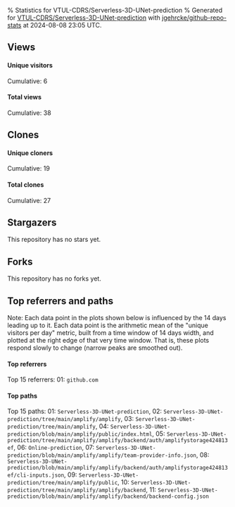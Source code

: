 % Statistics for VTUL-CDRS/Serverless-3D-UNet-prediction
% Generated for [VTUL-CDRS/Serverless-3D-UNet-prediction](https://github.com/VTUL-CDRS/Serverless-3D-UNet-prediction) with [jgehrcke/github-repo-stats](https://github.com/jgehrcke/github-repo-stats) at 2024-08-08 23:05 UTC.


## Views

#### Unique visitors
<div id="chart_views_unique" class="full-width-chart"></div>

Cumulative: 6

#### Total views
<div id="chart_views_total" class="full-width-chart"></div>

Cumulative: 38

<div class="pagebreak-for-print"> </div>

## Clones

#### Unique cloners
<div id="chart_clones_unique" class="full-width-chart"></div>

Cumulative: 19

#### Total clones
<div id="chart_clones_total" class="full-width-chart"></div>

Cumulative: 27



<div class="pagebreak-for-print"> </div>



## Stargazers

This repository has no stars yet.



## Forks

This repository has no forks yet.



<div class="pagebreak-for-print"> </div>



## Top referrers and paths


Note: Each data point in the plots shown below is influenced by the 14 days
leading up to it. Each data point is the arithmetic mean of the "unique
visitors per day" metric, built from a time window of 14 days width, and
plotted at the right edge of that very time window. That is, these plots
respond slowly to change (narrow peaks are smoothed out).




#### Top referrers


<div id="chart_referrers_top_n_alltime" class="full-width-chart"></div>

Top 15 referrers: 01: `github.com`





#### Top paths


<div id="chart_paths_top_n_alltime" class="full-width-chart"></div>

Top 15 paths: 01: `Serverless-3D-UNet-prediction`, 02: `Serverless-3D-UNet-prediction/tree/main/amplify/amplify`, 03: `Serverless-3D-UNet-prediction/tree/main/amplify`, 04: `Serverless-3D-UNet-prediction/blob/main/amplify/public/index.html`, 05: `Serverless-3D-UNet-prediction/tree/main/amplify/amplify/backend/auth/amplifystorage424813ef`, 06: `Online-prediction`, 07: `Serverless-3D-UNet-prediction/blob/main/amplify/amplify/team-provider-info.json`, 08: `Serverless-3D-UNet-prediction/blob/main/amplify/amplify/backend/auth/amplifystorage424813ef/cli-inputs.json`, 09: `Serverless-3D-UNet-prediction/tree/main/amplify/public`, 10: `Serverless-3D-UNet-prediction/tree/main/amplify/amplify/backend`, 11: `Serverless-3D-UNet-prediction/blob/main/amplify/amplify/backend/backend-config.json`


<script type="text/javascript">
    vegaEmbed('#chart_views_unique', {"$schema": "https://vega.github.io/schema/vega-lite/v4.17.0.json", "config": {"arc": {"fill": "#1b1e23"}, "area": {"fill": "#1b1e23"}, "axisBottom": {"domainColor": "#a9b4c4", "gridColor": "#a9b4c4", "labelColor": "#1b1e23", "labelFont": "relative-mono-11-pitch-pro, Menlo, monospace", "tickColor": "#a9b4c4", "titleColor": "#1b1e23", "titleFont": "relative-mono-11-pitch-pro, Menlo, monospace"}, "axisLeft": {"domainColor": "#a9b4c4", "gridColor": "#a9b4c4", "labelColor": "#1b1e23", "labelFont": "relative-mono-11-pitch-pro, Menlo, monospace", "tickColor": "#a9b4c4", "titleColor": "#1b1e23", "titleFont": "relative-mono-11-pitch-pro, Menlo, monospace"}, "axisX": {"grid": false}, "axisY": {"grid": false, "labelBound": true}, "background": "#FFFFFF", "group": {"fill": "#FFFFFF"}, "header": {"fontWeight": 400, "labelFont": "relative-mono-11-pitch-pro, Menlo, monospace", "titleFont": "relative-mono-11-pitch-pro, Menlo, monospace"}, "legend": {"labelFont": "relative-mono-11-pitch-pro, Menlo, monospace", "symbolSize": 200, "symbolType": "circle", "titleFont": "relative-mono-11-pitch-pro, Menlo, monospace"}, "line": {"color": "#1b1e23", "stroke": "#1b1e23"}, "path": {"stroke": "#1b1e23"}, "point": {"color": "#1b1e23", "cursor": "pointer", "filled": true, "size": 20}, "range": {"category": ["#85a2f7", "#ea9755", "#7eb36a", "#f07071", "#bc85d9", "#e587b6", "#a9b4c4", "#d4c05e", "#64b9c4"]}, "style": {"bar": {"fill": "#1b1e23"}, "text": {"font": "relative-mono-11-pitch-pro, Menlo, monospace", "fontWeight": 400}}, "symbol": {"shape": "circle"}, "title": {"anchor": "start", "font": "relative-mono-11-pitch-pro, Menlo, monospace", "fontWeight": 400}, "trail": {"color": "#1b1e23", "stroke": "#1b1e23"}, "view": {"stroke": null}}, "data": {"name": "data-67b017e2ee18e6dcc8a73b803e1deb33"}, "datasets": {"data-67b017e2ee18e6dcc8a73b803e1deb33": [{"time": "2024-07-10T00:00:00+00:00", "views_total": 1, "views_unique": 1}, {"time": "2024-07-15T00:00:00+00:00", "views_total": 0, "views_unique": 0}, {"time": "2024-07-16T00:00:00+00:00", "views_total": 0, "views_unique": 0}, {"time": "2024-07-17T00:00:00+00:00", "views_total": 0, "views_unique": 0}, {"time": "2024-07-21T00:00:00+00:00", "views_total": 0, "views_unique": 0}, {"time": "2024-07-22T00:00:00+00:00", "views_total": 0, "views_unique": 0}, {"time": "2024-07-23T00:00:00+00:00", "views_total": 7, "views_unique": 2}, {"time": "2024-07-25T00:00:00+00:00", "views_total": 0, "views_unique": 0}, {"time": "2024-07-26T00:00:00+00:00", "views_total": 28, "views_unique": 1}, {"time": "2024-07-27T00:00:00+00:00", "views_total": 0, "views_unique": 0}, {"time": "2024-07-28T00:00:00+00:00", "views_total": 1, "views_unique": 1}, {"time": "2024-07-31T00:00:00+00:00", "views_total": 0, "views_unique": 0}, {"time": "2024-08-02T00:00:00+00:00", "views_total": 1, "views_unique": 1}, {"time": "2024-08-03T00:00:00+00:00", "views_total": 0, "views_unique": 0}, {"time": "2024-08-04T00:00:00+00:00", "views_total": 0, "views_unique": 0}, {"time": "2024-08-05T00:00:00+00:00", "views_total": 0, "views_unique": 0}, {"time": "2024-08-06T00:00:00+00:00", "views_total": 0, "views_unique": 0}]}, "encoding": {"tooltip": [{"field": "views_unique", "format": ".1f", "title": "views (u)", "type": "quantitative"}, {"field": "time", "format": "%B %e, %Y", "title": "date", "type": "temporal"}], "x": {"axis": {"labelAngle": 25}, "field": "time", "scale": {"domain": ["2024-07-10", "2024-08-06"]}, "timeUnit": "yearmonthdate", "title": "date", "type": "temporal"}, "y": {"axis": {}, "field": "views_unique", "scale": {"domain": [0, 2.2], "type": "linear", "zero": true}, "title": "unique views per day", "type": "quantitative"}}, "height": 200, "mark": {"point": true, "type": "line"}, "padding": 10, "width": "container"}, {"actions": false, "renderer": "svg"}).catch(console.error);
vegaEmbed('#chart_views_total', {"$schema": "https://vega.github.io/schema/vega-lite/v4.17.0.json", "config": {"arc": {"fill": "#1b1e23"}, "area": {"fill": "#1b1e23"}, "axisBottom": {"domainColor": "#a9b4c4", "gridColor": "#a9b4c4", "labelColor": "#1b1e23", "labelFont": "relative-mono-11-pitch-pro, Menlo, monospace", "tickColor": "#a9b4c4", "titleColor": "#1b1e23", "titleFont": "relative-mono-11-pitch-pro, Menlo, monospace"}, "axisLeft": {"domainColor": "#a9b4c4", "gridColor": "#a9b4c4", "labelColor": "#1b1e23", "labelFont": "relative-mono-11-pitch-pro, Menlo, monospace", "tickColor": "#a9b4c4", "titleColor": "#1b1e23", "titleFont": "relative-mono-11-pitch-pro, Menlo, monospace"}, "axisX": {"grid": false}, "axisY": {"grid": false, "labelBound": true}, "background": "#FFFFFF", "group": {"fill": "#FFFFFF"}, "header": {"fontWeight": 400, "labelFont": "relative-mono-11-pitch-pro, Menlo, monospace", "titleFont": "relative-mono-11-pitch-pro, Menlo, monospace"}, "legend": {"labelFont": "relative-mono-11-pitch-pro, Menlo, monospace", "symbolSize": 200, "symbolType": "circle", "titleFont": "relative-mono-11-pitch-pro, Menlo, monospace"}, "line": {"color": "#1b1e23", "stroke": "#1b1e23"}, "path": {"stroke": "#1b1e23"}, "point": {"color": "#1b1e23", "cursor": "pointer", "filled": true, "size": 20}, "range": {"category": ["#85a2f7", "#ea9755", "#7eb36a", "#f07071", "#bc85d9", "#e587b6", "#a9b4c4", "#d4c05e", "#64b9c4"]}, "style": {"bar": {"fill": "#1b1e23"}, "text": {"font": "relative-mono-11-pitch-pro, Menlo, monospace", "fontWeight": 400}}, "symbol": {"shape": "circle"}, "title": {"anchor": "start", "font": "relative-mono-11-pitch-pro, Menlo, monospace", "fontWeight": 400}, "trail": {"color": "#1b1e23", "stroke": "#1b1e23"}, "view": {"stroke": null}}, "data": {"name": "data-67b017e2ee18e6dcc8a73b803e1deb33"}, "datasets": {"data-67b017e2ee18e6dcc8a73b803e1deb33": [{"time": "2024-07-10T00:00:00+00:00", "views_total": 1, "views_unique": 1}, {"time": "2024-07-15T00:00:00+00:00", "views_total": 0, "views_unique": 0}, {"time": "2024-07-16T00:00:00+00:00", "views_total": 0, "views_unique": 0}, {"time": "2024-07-17T00:00:00+00:00", "views_total": 0, "views_unique": 0}, {"time": "2024-07-21T00:00:00+00:00", "views_total": 0, "views_unique": 0}, {"time": "2024-07-22T00:00:00+00:00", "views_total": 0, "views_unique": 0}, {"time": "2024-07-23T00:00:00+00:00", "views_total": 7, "views_unique": 2}, {"time": "2024-07-25T00:00:00+00:00", "views_total": 0, "views_unique": 0}, {"time": "2024-07-26T00:00:00+00:00", "views_total": 28, "views_unique": 1}, {"time": "2024-07-27T00:00:00+00:00", "views_total": 0, "views_unique": 0}, {"time": "2024-07-28T00:00:00+00:00", "views_total": 1, "views_unique": 1}, {"time": "2024-07-31T00:00:00+00:00", "views_total": 0, "views_unique": 0}, {"time": "2024-08-02T00:00:00+00:00", "views_total": 1, "views_unique": 1}, {"time": "2024-08-03T00:00:00+00:00", "views_total": 0, "views_unique": 0}, {"time": "2024-08-04T00:00:00+00:00", "views_total": 0, "views_unique": 0}, {"time": "2024-08-05T00:00:00+00:00", "views_total": 0, "views_unique": 0}, {"time": "2024-08-06T00:00:00+00:00", "views_total": 0, "views_unique": 0}]}, "encoding": {"tooltip": [{"field": "views_total", "format": ".1f", "title": "views (t)", "type": "quantitative"}, {"field": "time", "format": "%B %e, %Y", "title": "date", "type": "temporal"}], "x": {"axis": {"labelAngle": 25}, "field": "time", "scale": {"domain": ["2024-07-10", "2024-08-06"]}, "timeUnit": "yearmonthdate", "title": "date", "type": "temporal"}, "y": {"axis": {}, "field": "views_total", "scale": {"domain": [0, 30.800000000000004], "type": "linear", "zero": true}, "title": "total views per day", "type": "quantitative"}}, "height": 200, "mark": {"point": true, "type": "line"}, "padding": 10, "width": "container"}, {"actions": false, "renderer": "svg"}).catch(console.error);
vegaEmbed('#chart_clones_unique', {"$schema": "https://vega.github.io/schema/vega-lite/v4.17.0.json", "config": {"arc": {"fill": "#1b1e23"}, "area": {"fill": "#1b1e23"}, "axisBottom": {"domainColor": "#a9b4c4", "gridColor": "#a9b4c4", "labelColor": "#1b1e23", "labelFont": "relative-mono-11-pitch-pro, Menlo, monospace", "tickColor": "#a9b4c4", "titleColor": "#1b1e23", "titleFont": "relative-mono-11-pitch-pro, Menlo, monospace"}, "axisLeft": {"domainColor": "#a9b4c4", "gridColor": "#a9b4c4", "labelColor": "#1b1e23", "labelFont": "relative-mono-11-pitch-pro, Menlo, monospace", "tickColor": "#a9b4c4", "titleColor": "#1b1e23", "titleFont": "relative-mono-11-pitch-pro, Menlo, monospace"}, "axisX": {"grid": false}, "axisY": {"grid": false, "labelBound": true}, "background": "#FFFFFF", "group": {"fill": "#FFFFFF"}, "header": {"fontWeight": 400, "labelFont": "relative-mono-11-pitch-pro, Menlo, monospace", "titleFont": "relative-mono-11-pitch-pro, Menlo, monospace"}, "legend": {"labelFont": "relative-mono-11-pitch-pro, Menlo, monospace", "symbolSize": 200, "symbolType": "circle", "titleFont": "relative-mono-11-pitch-pro, Menlo, monospace"}, "line": {"color": "#1b1e23", "stroke": "#1b1e23"}, "path": {"stroke": "#1b1e23"}, "point": {"color": "#1b1e23", "cursor": "pointer", "filled": true, "size": 20}, "range": {"category": ["#85a2f7", "#ea9755", "#7eb36a", "#f07071", "#bc85d9", "#e587b6", "#a9b4c4", "#d4c05e", "#64b9c4"]}, "style": {"bar": {"fill": "#1b1e23"}, "text": {"font": "relative-mono-11-pitch-pro, Menlo, monospace", "fontWeight": 400}}, "symbol": {"shape": "circle"}, "title": {"anchor": "start", "font": "relative-mono-11-pitch-pro, Menlo, monospace", "fontWeight": 400}, "trail": {"color": "#1b1e23", "stroke": "#1b1e23"}, "view": {"stroke": null}}, "data": {"name": "data-79c54bfe49ee7abf0483c22659ed0570"}, "datasets": {"data-79c54bfe49ee7abf0483c22659ed0570": [{"clones_total": 1, "clones_unique": 1, "time": "2024-07-10T00:00:00+00:00"}, {"clones_total": 5, "clones_unique": 3, "time": "2024-07-15T00:00:00+00:00"}, {"clones_total": 2, "clones_unique": 1, "time": "2024-07-16T00:00:00+00:00"}, {"clones_total": 3, "clones_unique": 1, "time": "2024-07-17T00:00:00+00:00"}, {"clones_total": 2, "clones_unique": 1, "time": "2024-07-21T00:00:00+00:00"}, {"clones_total": 1, "clones_unique": 1, "time": "2024-07-22T00:00:00+00:00"}, {"clones_total": 1, "clones_unique": 1, "time": "2024-07-23T00:00:00+00:00"}, {"clones_total": 1, "clones_unique": 1, "time": "2024-07-25T00:00:00+00:00"}, {"clones_total": 0, "clones_unique": 0, "time": "2024-07-26T00:00:00+00:00"}, {"clones_total": 2, "clones_unique": 1, "time": "2024-07-27T00:00:00+00:00"}, {"clones_total": 1, "clones_unique": 1, "time": "2024-07-28T00:00:00+00:00"}, {"clones_total": 2, "clones_unique": 2, "time": "2024-07-31T00:00:00+00:00"}, {"clones_total": 2, "clones_unique": 1, "time": "2024-08-02T00:00:00+00:00"}, {"clones_total": 1, "clones_unique": 1, "time": "2024-08-03T00:00:00+00:00"}, {"clones_total": 1, "clones_unique": 1, "time": "2024-08-04T00:00:00+00:00"}, {"clones_total": 1, "clones_unique": 1, "time": "2024-08-05T00:00:00+00:00"}, {"clones_total": 1, "clones_unique": 1, "time": "2024-08-06T00:00:00+00:00"}]}, "encoding": {"tooltip": [{"field": "clones_unique", "format": ".1f", "title": "clones (u)", "type": "quantitative"}, {"field": "time", "format": "%B %e, %Y", "title": "date", "type": "temporal"}], "x": {"axis": {"labelAngle": 25}, "field": "time", "scale": {"domain": ["2024-07-10", "2024-08-06"]}, "timeUnit": "yearmonthdate", "title": "date", "type": "temporal"}, "y": {"axis": {}, "field": "clones_unique", "scale": {"domain": [0, 3.3000000000000003], "type": "linear", "zero": true}, "title": "unique clones per day", "type": "quantitative"}}, "height": 200, "mark": {"point": true, "type": "line"}, "padding": 10, "width": "container"}, {"actions": false, "renderer": "svg"}).catch(console.error);
vegaEmbed('#chart_clones_total', {"$schema": "https://vega.github.io/schema/vega-lite/v4.17.0.json", "config": {"arc": {"fill": "#1b1e23"}, "area": {"fill": "#1b1e23"}, "axisBottom": {"domainColor": "#a9b4c4", "gridColor": "#a9b4c4", "labelColor": "#1b1e23", "labelFont": "relative-mono-11-pitch-pro, Menlo, monospace", "tickColor": "#a9b4c4", "titleColor": "#1b1e23", "titleFont": "relative-mono-11-pitch-pro, Menlo, monospace"}, "axisLeft": {"domainColor": "#a9b4c4", "gridColor": "#a9b4c4", "labelColor": "#1b1e23", "labelFont": "relative-mono-11-pitch-pro, Menlo, monospace", "tickColor": "#a9b4c4", "titleColor": "#1b1e23", "titleFont": "relative-mono-11-pitch-pro, Menlo, monospace"}, "axisX": {"grid": false}, "axisY": {"grid": false, "labelBound": true}, "background": "#FFFFFF", "group": {"fill": "#FFFFFF"}, "header": {"fontWeight": 400, "labelFont": "relative-mono-11-pitch-pro, Menlo, monospace", "titleFont": "relative-mono-11-pitch-pro, Menlo, monospace"}, "legend": {"labelFont": "relative-mono-11-pitch-pro, Menlo, monospace", "symbolSize": 200, "symbolType": "circle", "titleFont": "relative-mono-11-pitch-pro, Menlo, monospace"}, "line": {"color": "#1b1e23", "stroke": "#1b1e23"}, "path": {"stroke": "#1b1e23"}, "point": {"color": "#1b1e23", "cursor": "pointer", "filled": true, "size": 20}, "range": {"category": ["#85a2f7", "#ea9755", "#7eb36a", "#f07071", "#bc85d9", "#e587b6", "#a9b4c4", "#d4c05e", "#64b9c4"]}, "style": {"bar": {"fill": "#1b1e23"}, "text": {"font": "relative-mono-11-pitch-pro, Menlo, monospace", "fontWeight": 400}}, "symbol": {"shape": "circle"}, "title": {"anchor": "start", "font": "relative-mono-11-pitch-pro, Menlo, monospace", "fontWeight": 400}, "trail": {"color": "#1b1e23", "stroke": "#1b1e23"}, "view": {"stroke": null}}, "data": {"name": "data-79c54bfe49ee7abf0483c22659ed0570"}, "datasets": {"data-79c54bfe49ee7abf0483c22659ed0570": [{"clones_total": 1, "clones_unique": 1, "time": "2024-07-10T00:00:00+00:00"}, {"clones_total": 5, "clones_unique": 3, "time": "2024-07-15T00:00:00+00:00"}, {"clones_total": 2, "clones_unique": 1, "time": "2024-07-16T00:00:00+00:00"}, {"clones_total": 3, "clones_unique": 1, "time": "2024-07-17T00:00:00+00:00"}, {"clones_total": 2, "clones_unique": 1, "time": "2024-07-21T00:00:00+00:00"}, {"clones_total": 1, "clones_unique": 1, "time": "2024-07-22T00:00:00+00:00"}, {"clones_total": 1, "clones_unique": 1, "time": "2024-07-23T00:00:00+00:00"}, {"clones_total": 1, "clones_unique": 1, "time": "2024-07-25T00:00:00+00:00"}, {"clones_total": 0, "clones_unique": 0, "time": "2024-07-26T00:00:00+00:00"}, {"clones_total": 2, "clones_unique": 1, "time": "2024-07-27T00:00:00+00:00"}, {"clones_total": 1, "clones_unique": 1, "time": "2024-07-28T00:00:00+00:00"}, {"clones_total": 2, "clones_unique": 2, "time": "2024-07-31T00:00:00+00:00"}, {"clones_total": 2, "clones_unique": 1, "time": "2024-08-02T00:00:00+00:00"}, {"clones_total": 1, "clones_unique": 1, "time": "2024-08-03T00:00:00+00:00"}, {"clones_total": 1, "clones_unique": 1, "time": "2024-08-04T00:00:00+00:00"}, {"clones_total": 1, "clones_unique": 1, "time": "2024-08-05T00:00:00+00:00"}, {"clones_total": 1, "clones_unique": 1, "time": "2024-08-06T00:00:00+00:00"}]}, "encoding": {"tooltip": [{"field": "clones_total", "format": ".1f", "title": "clones (t)", "type": "quantitative"}, {"field": "time", "format": "%B %e, %Y", "title": "date", "type": "temporal"}], "x": {"axis": {"labelAngle": 25}, "field": "time", "scale": {"domain": ["2024-07-10", "2024-08-06"]}, "timeUnit": "yearmonthdate", "title": "date", "type": "temporal"}, "y": {"axis": {}, "field": "clones_total", "scale": {"domain": [0, 5.5], "type": "linear", "zero": true}, "title": "total clones per day", "type": "quantitative"}}, "height": 200, "mark": {"point": true, "type": "line"}, "padding": 10, "width": "container"}, {"actions": false, "renderer": "svg"}).catch(console.error);
vegaEmbed('#chart_referrers_top_n_alltime', {"$schema": "https://vega.github.io/schema/vega-lite/v4.17.0.json", "config": {"arc": {"fill": "#1b1e23"}, "area": {"fill": "#1b1e23"}, "axisBottom": {"domainColor": "#a9b4c4", "gridColor": "#a9b4c4", "labelColor": "#1b1e23", "labelFont": "relative-mono-11-pitch-pro, Menlo, monospace", "tickColor": "#a9b4c4", "titleColor": "#1b1e23", "titleFont": "relative-mono-11-pitch-pro, Menlo, monospace"}, "axisLeft": {"domainColor": "#a9b4c4", "gridColor": "#a9b4c4", "labelColor": "#1b1e23", "labelFont": "relative-mono-11-pitch-pro, Menlo, monospace", "tickColor": "#a9b4c4", "titleColor": "#1b1e23", "titleFont": "relative-mono-11-pitch-pro, Menlo, monospace"}, "axisX": {"grid": false}, "axisY": {"grid": false}, "background": "#FFFFFF", "group": {"fill": "#FFFFFF"}, "header": {"fontWeight": 400, "labelFont": "relative-mono-11-pitch-pro, Menlo, monospace", "titleFont": "relative-mono-11-pitch-pro, Menlo, monospace"}, "legend": {"labelFont": "relative-mono-11-pitch-pro, Menlo, monospace", "symbolSize": 200, "symbolType": "circle", "titleFont": "relative-mono-11-pitch-pro, Menlo, monospace"}, "line": {"color": "#1b1e23", "stroke": "#1b1e23"}, "path": {"stroke": "#1b1e23"}, "point": {"color": "#1b1e23", "cursor": "pointer", "filled": true, "size": 30}, "range": {"category": ["#85a2f7", "#ea9755", "#7eb36a", "#f07071", "#bc85d9", "#e587b6", "#a9b4c4", "#d4c05e", "#64b9c4"]}, "style": {"bar": {"fill": "#1b1e23"}, "text": {"font": "relative-mono-11-pitch-pro, Menlo, monospace", "fontWeight": 400}}, "symbol": {"shape": "circle"}, "title": {"anchor": "start", "font": "relative-mono-11-pitch-pro, Menlo, monospace", "fontWeight": 400}, "trail": {"color": "#1b1e23", "stroke": "#1b1e23"}, "view": {"stroke": null}}, "data": {"name": "data-b366dbcfcae5391a1bea9feac69e3e73"}, "datasets": {"data-b366dbcfcae5391a1bea9feac69e3e73": [{"referrer": "github.com", "time": "2024-07-24T00:00:00+00:00", "views_unique": 2, "views_unique_norm": 0.14285714285714285}, {"referrer": "github.com", "time": "2024-07-25T00:00:00+00:00", "views_unique": 2, "views_unique_norm": 0.14285714285714285}, {"referrer": "github.com", "time": "2024-07-26T00:00:00+00:00", "views_unique": 2, "views_unique_norm": 0.14285714285714285}, {"referrer": "github.com", "time": "2024-07-27T00:00:00+00:00", "views_unique": 3, "views_unique_norm": 0.21428571428571427}, {"referrer": "github.com", "time": "2024-07-28T00:00:00+00:00", "views_unique": 3, "views_unique_norm": 0.21428571428571427}, {"referrer": "github.com", "time": "2024-07-29T00:00:00+00:00", "views_unique": 3, "views_unique_norm": 0.21428571428571427}, {"referrer": "github.com", "time": "2024-07-30T00:00:00+00:00", "views_unique": 3, "views_unique_norm": 0.21428571428571427}, {"referrer": "github.com", "time": "2024-07-31T00:00:00+00:00", "views_unique": 3, "views_unique_norm": 0.21428571428571427}, {"referrer": "github.com", "time": "2024-08-01T00:00:00+00:00", "views_unique": 3, "views_unique_norm": 0.21428571428571427}, {"referrer": "github.com", "time": "2024-08-02T00:00:00+00:00", "views_unique": 3, "views_unique_norm": 0.21428571428571427}, {"referrer": "github.com", "time": "2024-08-03T00:00:00+00:00", "views_unique": 3, "views_unique_norm": 0.21428571428571427}, {"referrer": "github.com", "time": "2024-08-04T00:00:00+00:00", "views_unique": 3, "views_unique_norm": 0.21428571428571427}, {"referrer": "github.com", "time": "2024-08-05T00:00:00+00:00", "views_unique": 3, "views_unique_norm": 0.21428571428571427}, {"referrer": "github.com", "time": "2024-08-06T00:00:00+00:00", "views_unique": 1, "views_unique_norm": 0.07142857142857142}, {"referrer": "github.com", "time": "2024-08-07T00:00:00+00:00", "views_unique": 1, "views_unique_norm": 0.07142857142857142}, {"referrer": "github.com", "time": "2024-08-08T00:00:00+00:00", "views_unique": 1, "views_unique_norm": 0.07142857142857142}]}, "encoding": {"color": {"field": "referrer", "legend": {"direction": "vertical", "orient": "top", "title": "Legend:"}, "sort": {"field": "order"}, "type": "nominal"}, "tooltip": [{"field": "referrer", "type": "nominal"}, {"field": "views_unique_norm", "format": ".2f", "title": "views (14d mean)", "type": "quantitative"}, {"field": "time", "format": "%B %e, %Y", "title": "date", "type": "temporal"}], "x": {"axis": {"labelAngle": 25}, "field": "time", "scale": {"domain": ["2024-07-10", "2024-08-06"]}, "timeUnit": "yearmonthdate", "title": "date", "type": "temporal"}, "y": {"field": "views_unique_norm", "scale": {"domain": [0, 0.2357142857142857], "type": "linear", "zero": true}, "title": "unique visitors per day (mean from last 14 days)", "type": "quantitative"}}, "height": 300, "mark": {"point": true, "type": "line"}, "padding": 10, "width": "container"}, {"actions": false, "renderer": "svg"}).catch(console.error);
vegaEmbed('#chart_paths_top_n_alltime', {"$schema": "https://vega.github.io/schema/vega-lite/v4.17.0.json", "config": {"arc": {"fill": "#1b1e23"}, "area": {"fill": "#1b1e23"}, "axisBottom": {"domainColor": "#a9b4c4", "gridColor": "#a9b4c4", "labelColor": "#1b1e23", "labelFont": "relative-mono-11-pitch-pro, Menlo, monospace", "tickColor": "#a9b4c4", "titleColor": "#1b1e23", "titleFont": "relative-mono-11-pitch-pro, Menlo, monospace"}, "axisLeft": {"domainColor": "#a9b4c4", "gridColor": "#a9b4c4", "labelColor": "#1b1e23", "labelFont": "relative-mono-11-pitch-pro, Menlo, monospace", "tickColor": "#a9b4c4", "titleColor": "#1b1e23", "titleFont": "relative-mono-11-pitch-pro, Menlo, monospace"}, "axisX": {"grid": false}, "axisY": {"grid": false}, "background": "#FFFFFF", "group": {"fill": "#FFFFFF"}, "header": {"fontWeight": 400, "labelFont": "relative-mono-11-pitch-pro, Menlo, monospace", "titleFont": "relative-mono-11-pitch-pro, Menlo, monospace"}, "legend": {"labelFont": "relative-mono-11-pitch-pro, Menlo, monospace", "symbolSize": 200, "symbolType": "circle", "titleFont": "relative-mono-11-pitch-pro, Menlo, monospace"}, "line": {"color": "#1b1e23", "stroke": "#1b1e23"}, "path": {"stroke": "#1b1e23"}, "point": {"color": "#1b1e23", "cursor": "pointer", "filled": true, "size": 30}, "range": {"category": ["#85a2f7", "#ea9755", "#7eb36a", "#f07071", "#bc85d9", "#e587b6", "#a9b4c4", "#d4c05e", "#64b9c4"]}, "style": {"bar": {"fill": "#1b1e23"}, "text": {"font": "relative-mono-11-pitch-pro, Menlo, monospace", "fontWeight": 400}}, "symbol": {"shape": "circle"}, "title": {"anchor": "start", "font": "relative-mono-11-pitch-pro, Menlo, monospace", "fontWeight": 400}, "trail": {"color": "#1b1e23", "stroke": "#1b1e23"}, "view": {"stroke": null}}, "data": {"name": "data-6c14d2bf74a9bff046182327ee5455e2"}, "datasets": {"data-6c14d2bf74a9bff046182327ee5455e2": [{"path": "Serverless-3D-UNet-prediction", "time": "2024-07-23T00:00:00+00:00", "views_unique": null, "views_unique_norm": null}, {"path": "Serverless-3D-UNet-prediction", "time": "2024-07-24T00:00:00+00:00", "views_unique": 2.0, "views_unique_norm": 0.14285714285714285}, {"path": "Serverless-3D-UNet-prediction", "time": "2024-07-25T00:00:00+00:00", "views_unique": 2.0, "views_unique_norm": 0.14285714285714285}, {"path": "Serverless-3D-UNet-prediction", "time": "2024-07-26T00:00:00+00:00", "views_unique": 2.0, "views_unique_norm": 0.14285714285714285}, {"path": "Serverless-3D-UNet-prediction", "time": "2024-07-27T00:00:00+00:00", "views_unique": 2.0, "views_unique_norm": 0.14285714285714285}, {"path": "Serverless-3D-UNet-prediction", "time": "2024-07-28T00:00:00+00:00", "views_unique": 2.0, "views_unique_norm": 0.14285714285714285}, {"path": "Serverless-3D-UNet-prediction", "time": "2024-07-29T00:00:00+00:00", "views_unique": 2.0, "views_unique_norm": 0.14285714285714285}, {"path": "Serverless-3D-UNet-prediction", "time": "2024-07-30T00:00:00+00:00", "views_unique": 2.0, "views_unique_norm": 0.14285714285714285}, {"path": "Serverless-3D-UNet-prediction", "time": "2024-07-31T00:00:00+00:00", "views_unique": 2.0, "views_unique_norm": 0.14285714285714285}, {"path": "Serverless-3D-UNet-prediction", "time": "2024-08-01T00:00:00+00:00", "views_unique": 2.0, "views_unique_norm": 0.14285714285714285}, {"path": "Serverless-3D-UNet-prediction", "time": "2024-08-02T00:00:00+00:00", "views_unique": 2.0, "views_unique_norm": 0.14285714285714285}, {"path": "Serverless-3D-UNet-prediction", "time": "2024-08-03T00:00:00+00:00", "views_unique": 2.0, "views_unique_norm": 0.14285714285714285}, {"path": "Serverless-3D-UNet-prediction", "time": "2024-08-04T00:00:00+00:00", "views_unique": 2.0, "views_unique_norm": 0.14285714285714285}, {"path": "Serverless-3D-UNet-prediction", "time": "2024-08-05T00:00:00+00:00", "views_unique": 2.0, "views_unique_norm": 0.14285714285714285}, {"path": "Serverless-3D-UNet-prediction", "time": "2024-08-06T00:00:00+00:00", "views_unique": 1.0, "views_unique_norm": 0.07142857142857142}, {"path": "Serverless-3D-UNet-prediction", "time": "2024-08-07T00:00:00+00:00", "views_unique": 1.0, "views_unique_norm": 0.07142857142857142}, {"path": "Serverless-3D-UNet-prediction", "time": "2024-08-08T00:00:00+00:00", "views_unique": 1.0, "views_unique_norm": 0.07142857142857142}, {"path": "Serverless-3D-UNet-prediction/tree/main/amplify/amplify", "time": "2024-07-23T00:00:00+00:00", "views_unique": null, "views_unique_norm": null}, {"path": "Serverless-3D-UNet-prediction/tree/main/amplify/amplify", "time": "2024-07-24T00:00:00+00:00", "views_unique": null, "views_unique_norm": null}, {"path": "Serverless-3D-UNet-prediction/tree/main/amplify/amplify", "time": "2024-07-25T00:00:00+00:00", "views_unique": null, "views_unique_norm": null}, {"path": "Serverless-3D-UNet-prediction/tree/main/amplify/amplify", "time": "2024-07-26T00:00:00+00:00", "views_unique": null, "views_unique_norm": null}, {"path": "Serverless-3D-UNet-prediction/tree/main/amplify/amplify", "time": "2024-07-27T00:00:00+00:00", "views_unique": 1.0, "views_unique_norm": 0.07142857142857142}, {"path": "Serverless-3D-UNet-prediction/tree/main/amplify/amplify", "time": "2024-07-28T00:00:00+00:00", "views_unique": 1.0, "views_unique_norm": 0.07142857142857142}, {"path": "Serverless-3D-UNet-prediction/tree/main/amplify/amplify", "time": "2024-07-29T00:00:00+00:00", "views_unique": 1.0, "views_unique_norm": 0.07142857142857142}, {"path": "Serverless-3D-UNet-prediction/tree/main/amplify/amplify", "time": "2024-07-30T00:00:00+00:00", "views_unique": 1.0, "views_unique_norm": 0.07142857142857142}, {"path": "Serverless-3D-UNet-prediction/tree/main/amplify/amplify", "time": "2024-07-31T00:00:00+00:00", "views_unique": 1.0, "views_unique_norm": 0.07142857142857142}, {"path": "Serverless-3D-UNet-prediction/tree/main/amplify/amplify", "time": "2024-08-01T00:00:00+00:00", "views_unique": 1.0, "views_unique_norm": 0.07142857142857142}, {"path": "Serverless-3D-UNet-prediction/tree/main/amplify/amplify", "time": "2024-08-02T00:00:00+00:00", "views_unique": 1.0, "views_unique_norm": 0.07142857142857142}, {"path": "Serverless-3D-UNet-prediction/tree/main/amplify/amplify", "time": "2024-08-03T00:00:00+00:00", "views_unique": 1.0, "views_unique_norm": 0.07142857142857142}, {"path": "Serverless-3D-UNet-prediction/tree/main/amplify/amplify", "time": "2024-08-04T00:00:00+00:00", "views_unique": 1.0, "views_unique_norm": 0.07142857142857142}, {"path": "Serverless-3D-UNet-prediction/tree/main/amplify/amplify", "time": "2024-08-05T00:00:00+00:00", "views_unique": 1.0, "views_unique_norm": 0.07142857142857142}, {"path": "Serverless-3D-UNet-prediction/tree/main/amplify/amplify", "time": "2024-08-06T00:00:00+00:00", "views_unique": 1.0, "views_unique_norm": 0.07142857142857142}, {"path": "Serverless-3D-UNet-prediction/tree/main/amplify/amplify", "time": "2024-08-07T00:00:00+00:00", "views_unique": 1.0, "views_unique_norm": 0.07142857142857142}, {"path": "Serverless-3D-UNet-prediction/tree/main/amplify/amplify", "time": "2024-08-08T00:00:00+00:00", "views_unique": 1.0, "views_unique_norm": 0.07142857142857142}, {"path": "Serverless-3D-UNet-prediction/tree/main/amplify", "time": "2024-07-23T00:00:00+00:00", "views_unique": null, "views_unique_norm": null}, {"path": "Serverless-3D-UNet-prediction/tree/main/amplify", "time": "2024-07-24T00:00:00+00:00", "views_unique": null, "views_unique_norm": null}, {"path": "Serverless-3D-UNet-prediction/tree/main/amplify", "time": "2024-07-25T00:00:00+00:00", "views_unique": null, "views_unique_norm": null}, {"path": "Serverless-3D-UNet-prediction/tree/main/amplify", "time": "2024-07-26T00:00:00+00:00", "views_unique": null, "views_unique_norm": null}, {"path": "Serverless-3D-UNet-prediction/tree/main/amplify", "time": "2024-07-27T00:00:00+00:00", "views_unique": 1.0, "views_unique_norm": 0.07142857142857142}, {"path": "Serverless-3D-UNet-prediction/tree/main/amplify", "time": "2024-07-28T00:00:00+00:00", "views_unique": 1.0, "views_unique_norm": 0.07142857142857142}, {"path": "Serverless-3D-UNet-prediction/tree/main/amplify", "time": "2024-07-29T00:00:00+00:00", "views_unique": 1.0, "views_unique_norm": 0.07142857142857142}, {"path": "Serverless-3D-UNet-prediction/tree/main/amplify", "time": "2024-07-30T00:00:00+00:00", "views_unique": 1.0, "views_unique_norm": 0.07142857142857142}, {"path": "Serverless-3D-UNet-prediction/tree/main/amplify", "time": "2024-07-31T00:00:00+00:00", "views_unique": 1.0, "views_unique_norm": 0.07142857142857142}, {"path": "Serverless-3D-UNet-prediction/tree/main/amplify", "time": "2024-08-01T00:00:00+00:00", "views_unique": 1.0, "views_unique_norm": 0.07142857142857142}, {"path": "Serverless-3D-UNet-prediction/tree/main/amplify", "time": "2024-08-02T00:00:00+00:00", "views_unique": 1.0, "views_unique_norm": 0.07142857142857142}, {"path": "Serverless-3D-UNet-prediction/tree/main/amplify", "time": "2024-08-03T00:00:00+00:00", "views_unique": 1.0, "views_unique_norm": 0.07142857142857142}, {"path": "Serverless-3D-UNet-prediction/tree/main/amplify", "time": "2024-08-04T00:00:00+00:00", "views_unique": 1.0, "views_unique_norm": 0.07142857142857142}, {"path": "Serverless-3D-UNet-prediction/tree/main/amplify", "time": "2024-08-05T00:00:00+00:00", "views_unique": 1.0, "views_unique_norm": 0.07142857142857142}, {"path": "Serverless-3D-UNet-prediction/tree/main/amplify", "time": "2024-08-06T00:00:00+00:00", "views_unique": 1.0, "views_unique_norm": 0.07142857142857142}, {"path": "Serverless-3D-UNet-prediction/tree/main/amplify", "time": "2024-08-07T00:00:00+00:00", "views_unique": 1.0, "views_unique_norm": 0.07142857142857142}, {"path": "Serverless-3D-UNet-prediction/tree/main/amplify", "time": "2024-08-08T00:00:00+00:00", "views_unique": 1.0, "views_unique_norm": 0.07142857142857142}, {"path": "Serverless-3D-UNet-prediction/blob/main/amplify/public/index.html", "time": "2024-07-23T00:00:00+00:00", "views_unique": null, "views_unique_norm": null}, {"path": "Serverless-3D-UNet-prediction/blob/main/amplify/public/index.html", "time": "2024-07-24T00:00:00+00:00", "views_unique": null, "views_unique_norm": null}, {"path": "Serverless-3D-UNet-prediction/blob/main/amplify/public/index.html", "time": "2024-07-25T00:00:00+00:00", "views_unique": null, "views_unique_norm": null}, {"path": "Serverless-3D-UNet-prediction/blob/main/amplify/public/index.html", "time": "2024-07-26T00:00:00+00:00", "views_unique": null, "views_unique_norm": null}, {"path": "Serverless-3D-UNet-prediction/blob/main/amplify/public/index.html", "time": "2024-07-27T00:00:00+00:00", "views_unique": 1.0, "views_unique_norm": 0.07142857142857142}, {"path": "Serverless-3D-UNet-prediction/blob/main/amplify/public/index.html", "time": "2024-07-28T00:00:00+00:00", "views_unique": 1.0, "views_unique_norm": 0.07142857142857142}, {"path": "Serverless-3D-UNet-prediction/blob/main/amplify/public/index.html", "time": "2024-07-29T00:00:00+00:00", "views_unique": 1.0, "views_unique_norm": 0.07142857142857142}, {"path": "Serverless-3D-UNet-prediction/blob/main/amplify/public/index.html", "time": "2024-07-30T00:00:00+00:00", "views_unique": 1.0, "views_unique_norm": 0.07142857142857142}, {"path": "Serverless-3D-UNet-prediction/blob/main/amplify/public/index.html", "time": "2024-07-31T00:00:00+00:00", "views_unique": 1.0, "views_unique_norm": 0.07142857142857142}, {"path": "Serverless-3D-UNet-prediction/blob/main/amplify/public/index.html", "time": "2024-08-01T00:00:00+00:00", "views_unique": 1.0, "views_unique_norm": 0.07142857142857142}, {"path": "Serverless-3D-UNet-prediction/blob/main/amplify/public/index.html", "time": "2024-08-02T00:00:00+00:00", "views_unique": 1.0, "views_unique_norm": 0.07142857142857142}, {"path": "Serverless-3D-UNet-prediction/blob/main/amplify/public/index.html", "time": "2024-08-03T00:00:00+00:00", "views_unique": 1.0, "views_unique_norm": 0.07142857142857142}, {"path": "Serverless-3D-UNet-prediction/blob/main/amplify/public/index.html", "time": "2024-08-04T00:00:00+00:00", "views_unique": 1.0, "views_unique_norm": 0.07142857142857142}, {"path": "Serverless-3D-UNet-prediction/blob/main/amplify/public/index.html", "time": "2024-08-05T00:00:00+00:00", "views_unique": 1.0, "views_unique_norm": 0.07142857142857142}, {"path": "Serverless-3D-UNet-prediction/blob/main/amplify/public/index.html", "time": "2024-08-06T00:00:00+00:00", "views_unique": 1.0, "views_unique_norm": 0.07142857142857142}, {"path": "Serverless-3D-UNet-prediction/blob/main/amplify/public/index.html", "time": "2024-08-07T00:00:00+00:00", "views_unique": 1.0, "views_unique_norm": 0.07142857142857142}, {"path": "Serverless-3D-UNet-prediction/blob/main/amplify/public/index.html", "time": "2024-08-08T00:00:00+00:00", "views_unique": 1.0, "views_unique_norm": 0.07142857142857142}, {"path": "Serverless-3D-UNet-prediction/tree/main/amplify/amplify/backend/auth/amplifystorage424813ef", "time": "2024-07-23T00:00:00+00:00", "views_unique": null, "views_unique_norm": null}, {"path": "Serverless-3D-UNet-prediction/tree/main/amplify/amplify/backend/auth/amplifystorage424813ef", "time": "2024-07-24T00:00:00+00:00", "views_unique": null, "views_unique_norm": null}, {"path": "Serverless-3D-UNet-prediction/tree/main/amplify/amplify/backend/auth/amplifystorage424813ef", "time": "2024-07-25T00:00:00+00:00", "views_unique": null, "views_unique_norm": null}, {"path": "Serverless-3D-UNet-prediction/tree/main/amplify/amplify/backend/auth/amplifystorage424813ef", "time": "2024-07-26T00:00:00+00:00", "views_unique": null, "views_unique_norm": null}, {"path": "Serverless-3D-UNet-prediction/tree/main/amplify/amplify/backend/auth/amplifystorage424813ef", "time": "2024-07-27T00:00:00+00:00", "views_unique": 1.0, "views_unique_norm": 0.07142857142857142}, {"path": "Serverless-3D-UNet-prediction/tree/main/amplify/amplify/backend/auth/amplifystorage424813ef", "time": "2024-07-28T00:00:00+00:00", "views_unique": 1.0, "views_unique_norm": 0.07142857142857142}, {"path": "Serverless-3D-UNet-prediction/tree/main/amplify/amplify/backend/auth/amplifystorage424813ef", "time": "2024-07-29T00:00:00+00:00", "views_unique": 1.0, "views_unique_norm": 0.07142857142857142}, {"path": "Serverless-3D-UNet-prediction/tree/main/amplify/amplify/backend/auth/amplifystorage424813ef", "time": "2024-07-30T00:00:00+00:00", "views_unique": 1.0, "views_unique_norm": 0.07142857142857142}, {"path": "Serverless-3D-UNet-prediction/tree/main/amplify/amplify/backend/auth/amplifystorage424813ef", "time": "2024-07-31T00:00:00+00:00", "views_unique": 1.0, "views_unique_norm": 0.07142857142857142}, {"path": "Serverless-3D-UNet-prediction/tree/main/amplify/amplify/backend/auth/amplifystorage424813ef", "time": "2024-08-01T00:00:00+00:00", "views_unique": 1.0, "views_unique_norm": 0.07142857142857142}, {"path": "Serverless-3D-UNet-prediction/tree/main/amplify/amplify/backend/auth/amplifystorage424813ef", "time": "2024-08-02T00:00:00+00:00", "views_unique": 1.0, "views_unique_norm": 0.07142857142857142}, {"path": "Serverless-3D-UNet-prediction/tree/main/amplify/amplify/backend/auth/amplifystorage424813ef", "time": "2024-08-03T00:00:00+00:00", "views_unique": 1.0, "views_unique_norm": 0.07142857142857142}, {"path": "Serverless-3D-UNet-prediction/tree/main/amplify/amplify/backend/auth/amplifystorage424813ef", "time": "2024-08-04T00:00:00+00:00", "views_unique": 1.0, "views_unique_norm": 0.07142857142857142}, {"path": "Serverless-3D-UNet-prediction/tree/main/amplify/amplify/backend/auth/amplifystorage424813ef", "time": "2024-08-05T00:00:00+00:00", "views_unique": 1.0, "views_unique_norm": 0.07142857142857142}, {"path": "Serverless-3D-UNet-prediction/tree/main/amplify/amplify/backend/auth/amplifystorage424813ef", "time": "2024-08-06T00:00:00+00:00", "views_unique": 1.0, "views_unique_norm": 0.07142857142857142}, {"path": "Serverless-3D-UNet-prediction/tree/main/amplify/amplify/backend/auth/amplifystorage424813ef", "time": "2024-08-07T00:00:00+00:00", "views_unique": 1.0, "views_unique_norm": 0.07142857142857142}, {"path": "Serverless-3D-UNet-prediction/tree/main/amplify/amplify/backend/auth/amplifystorage424813ef", "time": "2024-08-08T00:00:00+00:00", "views_unique": 1.0, "views_unique_norm": 0.07142857142857142}, {"path": "Online-prediction", "time": "2024-07-23T00:00:00+00:00", "views_unique": 1.0, "views_unique_norm": 0.07142857142857142}, {"path": "Online-prediction", "time": "2024-07-24T00:00:00+00:00", "views_unique": 1.0, "views_unique_norm": 0.07142857142857142}, {"path": "Online-prediction", "time": "2024-07-25T00:00:00+00:00", "views_unique": 1.0, "views_unique_norm": 0.07142857142857142}, {"path": "Online-prediction", "time": "2024-07-26T00:00:00+00:00", "views_unique": 1.0, "views_unique_norm": 0.07142857142857142}, {"path": "Online-prediction", "time": "2024-07-27T00:00:00+00:00", "views_unique": null, "views_unique_norm": null}, {"path": "Online-prediction", "time": "2024-07-28T00:00:00+00:00", "views_unique": null, "views_unique_norm": null}, {"path": "Online-prediction", "time": "2024-07-29T00:00:00+00:00", "views_unique": null, "views_unique_norm": null}, {"path": "Online-prediction", "time": "2024-07-30T00:00:00+00:00", "views_unique": null, "views_unique_norm": null}, {"path": "Online-prediction", "time": "2024-07-31T00:00:00+00:00", "views_unique": null, "views_unique_norm": null}, {"path": "Online-prediction", "time": "2024-08-01T00:00:00+00:00", "views_unique": null, "views_unique_norm": null}, {"path": "Online-prediction", "time": "2024-08-02T00:00:00+00:00", "views_unique": null, "views_unique_norm": null}, {"path": "Online-prediction", "time": "2024-08-03T00:00:00+00:00", "views_unique": null, "views_unique_norm": null}, {"path": "Online-prediction", "time": "2024-08-04T00:00:00+00:00", "views_unique": null, "views_unique_norm": null}, {"path": "Online-prediction", "time": "2024-08-05T00:00:00+00:00", "views_unique": null, "views_unique_norm": null}, {"path": "Online-prediction", "time": "2024-08-06T00:00:00+00:00", "views_unique": null, "views_unique_norm": null}, {"path": "Online-prediction", "time": "2024-08-07T00:00:00+00:00", "views_unique": null, "views_unique_norm": null}, {"path": "Online-prediction", "time": "2024-08-08T00:00:00+00:00", "views_unique": null, "views_unique_norm": null}, {"path": "Serverless-3D-UNet-prediction/blob/main/amplify/amplify/team-provider-info.json", "time": "2024-07-23T00:00:00+00:00", "views_unique": null, "views_unique_norm": null}, {"path": "Serverless-3D-UNet-prediction/blob/main/amplify/amplify/team-provider-info.json", "time": "2024-07-24T00:00:00+00:00", "views_unique": null, "views_unique_norm": null}, {"path": "Serverless-3D-UNet-prediction/blob/main/amplify/amplify/team-provider-info.json", "time": "2024-07-25T00:00:00+00:00", "views_unique": null, "views_unique_norm": null}, {"path": "Serverless-3D-UNet-prediction/blob/main/amplify/amplify/team-provider-info.json", "time": "2024-07-26T00:00:00+00:00", "views_unique": null, "views_unique_norm": null}, {"path": "Serverless-3D-UNet-prediction/blob/main/amplify/amplify/team-provider-info.json", "time": "2024-07-27T00:00:00+00:00", "views_unique": 1.0, "views_unique_norm": 0.07142857142857142}, {"path": "Serverless-3D-UNet-prediction/blob/main/amplify/amplify/team-provider-info.json", "time": "2024-07-28T00:00:00+00:00", "views_unique": 1.0, "views_unique_norm": 0.07142857142857142}, {"path": "Serverless-3D-UNet-prediction/blob/main/amplify/amplify/team-provider-info.json", "time": "2024-07-29T00:00:00+00:00", "views_unique": 1.0, "views_unique_norm": 0.07142857142857142}, {"path": "Serverless-3D-UNet-prediction/blob/main/amplify/amplify/team-provider-info.json", "time": "2024-07-30T00:00:00+00:00", "views_unique": 1.0, "views_unique_norm": 0.07142857142857142}, {"path": "Serverless-3D-UNet-prediction/blob/main/amplify/amplify/team-provider-info.json", "time": "2024-07-31T00:00:00+00:00", "views_unique": 1.0, "views_unique_norm": 0.07142857142857142}, {"path": "Serverless-3D-UNet-prediction/blob/main/amplify/amplify/team-provider-info.json", "time": "2024-08-01T00:00:00+00:00", "views_unique": 1.0, "views_unique_norm": 0.07142857142857142}, {"path": "Serverless-3D-UNet-prediction/blob/main/amplify/amplify/team-provider-info.json", "time": "2024-08-02T00:00:00+00:00", "views_unique": 1.0, "views_unique_norm": 0.07142857142857142}, {"path": "Serverless-3D-UNet-prediction/blob/main/amplify/amplify/team-provider-info.json", "time": "2024-08-03T00:00:00+00:00", "views_unique": 1.0, "views_unique_norm": 0.07142857142857142}, {"path": "Serverless-3D-UNet-prediction/blob/main/amplify/amplify/team-provider-info.json", "time": "2024-08-04T00:00:00+00:00", "views_unique": 1.0, "views_unique_norm": 0.07142857142857142}, {"path": "Serverless-3D-UNet-prediction/blob/main/amplify/amplify/team-provider-info.json", "time": "2024-08-05T00:00:00+00:00", "views_unique": 1.0, "views_unique_norm": 0.07142857142857142}, {"path": "Serverless-3D-UNet-prediction/blob/main/amplify/amplify/team-provider-info.json", "time": "2024-08-06T00:00:00+00:00", "views_unique": 1.0, "views_unique_norm": 0.07142857142857142}, {"path": "Serverless-3D-UNet-prediction/blob/main/amplify/amplify/team-provider-info.json", "time": "2024-08-07T00:00:00+00:00", "views_unique": 1.0, "views_unique_norm": 0.07142857142857142}, {"path": "Serverless-3D-UNet-prediction/blob/main/amplify/amplify/team-provider-info.json", "time": "2024-08-08T00:00:00+00:00", "views_unique": 1.0, "views_unique_norm": 0.07142857142857142}]}, "encoding": {"color": {"field": "path", "legend": {"direction": "vertical", "orient": "top", "title": "Legend:"}, "sort": {"field": "order"}, "type": "nominal"}, "tooltip": [{"field": "path", "type": "nominal"}, {"field": "views_unique_norm", "format": ".2f", "title": "views (14d mean)", "type": "quantitative"}, {"field": "time", "format": "%B %e, %Y", "title": "date", "type": "temporal"}], "x": {"axis": {"labelAngle": 25}, "field": "time", "scale": {"domain": ["2024-07-10", "2024-08-06"]}, "timeUnit": "yearmonthdate", "title": "date", "type": "temporal"}, "y": {"field": "views_unique_norm", "scale": {"domain": [0, 0.15714285714285714], "type": "linear", "zero": true}, "title": "unique visitors per day (mean from last 14 days)", "type": "quantitative"}}, "height": 300, "mark": {"point": true, "type": "line"}, "padding": 10, "width": "container"}, {"actions": false, "renderer": "svg"}).catch(console.error);
    </script>